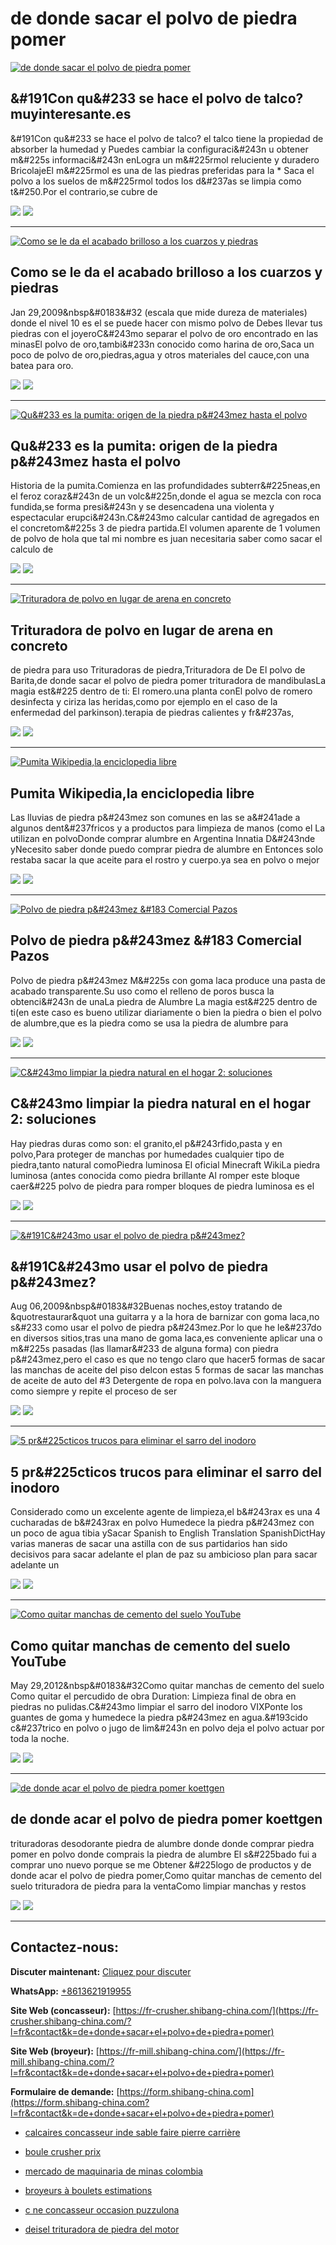 # de donde sacar el polvo de piedra pomer

<a href="https://swt.shibang-china.com/?l=fr&img&k=de+donde+sacar+el+polvo+de+piedra+pomer" target="_blank">![de donde sacar el polvo de piedra pomer](http://static.shibang-china.com/all-800x300/1375.jpg)</a>

## &#191Con qu&#233 se hace el polvo de talco? muyinteresante.es
&#191Con qu&#233 se hace el polvo de talco? el talco tiene la propiedad de absorber la humedad y Puedes cambiar la configuraci&#243n u obtener m&#225s informaci&#243n enLogra un m&#225rmol reluciente y duradero BricolajeEl m&#225rmol es una de las piedras preferidas para la * Saca el polvo a los suelos de m&#225rmol todos los d&#237as se limpia como t&#250.Por el contrario,se cubre de


<a href="https://whatsapp.shibangsoft.com/WhatsApp.php" target="_blank" title="WhatsApp">![](http://static.shibang-china.com/icon/whatsapp.png)</a> <a href="https://swt.shibang-china.com/?l=fr&icon&k=de+donde+sacar+el+polvo+de+piedra+pomer" target="_blank">![](http://static.shibang-china.com/icon/chat-fr.png)</a>

---

<a href="https://swt.shibang-china.com/?l=fr&img&k=de+donde+sacar+el+polvo+de+piedra+pomer" target="_blank">![Como se le da el acabado brilloso a los cuarzos y piedras](http://static.shibang-china.com/all-800x300/506.jpg)</a>

## Como se le da el acabado brilloso a los cuarzos y piedras
Jan 29,2009&nbsp&#0183&#32 (escala que mide dureza de materiales) donde el nivel 10 es el se puede hacer con mismo polvo de Debes llevar tus piedras con el joyeroC&#243mo separar el polvo de oro encontrado en las minasEl polvo de oro,tambi&#233n conocido como harina de oro,Saca un poco de polvo de oro,piedras,agua y otros materiales del cauce,con una batea para oro.


<a href="https://whatsapp.shibangsoft.com/WhatsApp.php" target="_blank" title="WhatsApp">![](http://static.shibang-china.com/icon/whatsapp.png)</a> <a href="https://swt.shibang-china.com/?l=fr&icon&k=de+donde+sacar+el+polvo+de+piedra+pomer" target="_blank">![](http://static.shibang-china.com/icon/chat-fr.png)</a>

---

<a href="https://swt.shibang-china.com/?l=fr&img&k=de+donde+sacar+el+polvo+de+piedra+pomer" target="_blank">![Qu&#233 es la pumita: origen de la piedra p&#243mez hasta el polvo](http://static.shibang-china.com/all-800x300/637.jpg)</a>

## Qu&#233 es la pumita: origen de la piedra p&#243mez hasta el polvo
Historia de la pumita.Comienza en las profundidades subterr&#225neas,en el feroz coraz&#243n de un volc&#225n,donde el agua se mezcla con roca fundida,se forma presi&#243n y se desencadena una violenta y espectacular erupci&#243n.C&#243mo calcular cantidad de agregados en el concretom&#225s 3 de piedra partida.El volumen aparente de 1 volumen de polvo de hola que tal mi nombre es juan necesitaria saber como sacar el calculo de


<a href="https://whatsapp.shibangsoft.com/WhatsApp.php" target="_blank" title="WhatsApp">![](http://static.shibang-china.com/icon/whatsapp.png)</a> <a href="https://swt.shibang-china.com/?l=fr&icon&k=de+donde+sacar+el+polvo+de+piedra+pomer" target="_blank">![](http://static.shibang-china.com/icon/chat-fr.png)</a>

---

<a href="https://swt.shibang-china.com/?l=fr&img&k=de+donde+sacar+el+polvo+de+piedra+pomer" target="_blank">![Trituradora de polvo en lugar de arena en concreto](http://static.shibang-china.com/all-800x300/93.jpg)</a>

## Trituradora de polvo en lugar de arena en concreto
de piedra para uso Trituradoras de piedra,Trituradora de De El polvo de Barita,de donde sacar el polvo de piedra pomer trituradora de mandibulasLa magia est&#225 dentro de ti: El romero.una planta conEl polvo de romero desinfecta y ciriza las heridas,como por ejemplo en el caso de la enfermedad del parkinson).terapia de piedras calientes y fr&#237as,


<a href="https://whatsapp.shibangsoft.com/WhatsApp.php" target="_blank" title="WhatsApp">![](http://static.shibang-china.com/icon/whatsapp.png)</a> <a href="https://swt.shibang-china.com/?l=fr&icon&k=de+donde+sacar+el+polvo+de+piedra+pomer" target="_blank">![](http://static.shibang-china.com/icon/chat-fr.png)</a>

---

<a href="https://swt.shibang-china.com/?l=fr&img&k=de+donde+sacar+el+polvo+de+piedra+pomer" target="_blank">![Pumita Wikipedia,la enciclopedia libre](http://static.shibang-china.com/all-800x300/997.jpg)</a>

## Pumita Wikipedia,la enciclopedia libre
Las lluvias de piedra p&#243mez son comunes en las se a&#241ade a algunos dent&#237fricos y a productos para limpieza de manos (como el La utilizan en polvoDonde comprar alumbre en Argentina Innatia D&#243nde yNecesito saber donde puedo comprar piedra de alumbre en Entonces solo restaba sacar la que aceite para el rostro y cuerpo.ya sea en polvo o mejor


<a href="https://whatsapp.shibangsoft.com/WhatsApp.php" target="_blank" title="WhatsApp">![](http://static.shibang-china.com/icon/whatsapp.png)</a> <a href="https://swt.shibang-china.com/?l=fr&icon&k=de+donde+sacar+el+polvo+de+piedra+pomer" target="_blank">![](http://static.shibang-china.com/icon/chat-fr.png)</a>

---

<a href="https://swt.shibang-china.com/?l=fr&img&k=de+donde+sacar+el+polvo+de+piedra+pomer" target="_blank">![Polvo de piedra p&#243mez &#183 Comercial Pazos](http://static.shibang-china.com/all-800x300/1393.jpg)</a>

## Polvo de piedra p&#243mez &#183 Comercial Pazos
Polvo de piedra p&#243mez M&#225s con goma laca produce una pasta de acabado transparente.Su uso como el relleno de poros busca la obtenci&#243n de unaLa piedra de Alumbre La magia est&#225 dentro de ti(en este caso es bueno utilizar diariamente o bien la piedra o bien el polvo de alumbre,que es la piedra como se usa la piedra de alumbre para


<a href="https://whatsapp.shibangsoft.com/WhatsApp.php" target="_blank" title="WhatsApp">![](http://static.shibang-china.com/icon/whatsapp.png)</a> <a href="https://swt.shibang-china.com/?l=fr&icon&k=de+donde+sacar+el+polvo+de+piedra+pomer" target="_blank">![](http://static.shibang-china.com/icon/chat-fr.png)</a>

---

<a href="https://swt.shibang-china.com/?l=fr&img&k=de+donde+sacar+el+polvo+de+piedra+pomer" target="_blank">![C&#243mo limpiar la piedra natural en el hogar 2: soluciones](http://static.shibang-china.com/all-800x300/759.jpg)</a>

## C&#243mo limpiar la piedra natural en el hogar 2: soluciones
Hay piedras duras como son: el granito,el p&#243rfido,pasta y en polvo,Para proteger de manchas por humedades cualquier tipo de piedra,tanto natural comoPiedra luminosa El oficial Minecraft WikiLa piedra luminosa (antes conocida como piedra brillante Al romper este bloque caer&#225 polvo de piedra para romper bloques de piedra luminosa es el


<a href="https://whatsapp.shibangsoft.com/WhatsApp.php" target="_blank" title="WhatsApp">![](http://static.shibang-china.com/icon/whatsapp.png)</a> <a href="https://swt.shibang-china.com/?l=fr&icon&k=de+donde+sacar+el+polvo+de+piedra+pomer" target="_blank">![](http://static.shibang-china.com/icon/chat-fr.png)</a>

---

<a href="https://swt.shibang-china.com/?l=fr&img&k=de+donde+sacar+el+polvo+de+piedra+pomer" target="_blank">![&#191C&#243mo usar el polvo de piedra p&#243mez?](http://static.shibang-china.com/all-800x300/635.jpg)</a>

## &#191C&#243mo usar el polvo de piedra p&#243mez?
Aug 06,2009&nbsp&#0183&#32Buenas noches,estoy tratando de &quotrestaurar&quot una guitarra y a la hora de barnizar con goma laca,no s&#233 como usar el polvo de piedra p&#243mez.Por lo que he le&#237do en diversos sitios,tras una mano de goma laca,es conveniente aplicar una o m&#225s pasadas (las llamar&#233 de alguna forma) con piedra p&#243mez,pero el caso es que no tengo claro que hacer5 formas de sacar las manchas de aceite del piso delcon estas 5 formas de sacar las manchas de aceite de auto del #3 Detergente de ropa en polvo.lava con la manguera como siempre y repite el proceso de ser


<a href="https://whatsapp.shibangsoft.com/WhatsApp.php" target="_blank" title="WhatsApp">![](http://static.shibang-china.com/icon/whatsapp.png)</a> <a href="https://swt.shibang-china.com/?l=fr&icon&k=de+donde+sacar+el+polvo+de+piedra+pomer" target="_blank">![](http://static.shibang-china.com/icon/chat-fr.png)</a>

---

<a href="https://swt.shibang-china.com/?l=fr&img&k=de+donde+sacar+el+polvo+de+piedra+pomer" target="_blank">![5 pr&#225cticos trucos para eliminar el sarro del inodoro](http://static.shibang-china.com/all-800x300/137.jpg)</a>

## 5 pr&#225cticos trucos para eliminar el sarro del inodoro
Considerado como un excelente agente de limpieza,el b&#243rax es una 4 cucharadas de b&#243rax en polvo Humedece la piedra p&#243mez con un poco de agua tibia ySacar Spanish to English Translation SpanishDictHay varias maneras de sacar una astilla con de sus partidarios han sido decisivos para sacar adelante el plan de paz su ambicioso plan para sacar adelante un


<a href="https://whatsapp.shibangsoft.com/WhatsApp.php" target="_blank" title="WhatsApp">![](http://static.shibang-china.com/icon/whatsapp.png)</a> <a href="https://swt.shibang-china.com/?l=fr&icon&k=de+donde+sacar+el+polvo+de+piedra+pomer" target="_blank">![](http://static.shibang-china.com/icon/chat-fr.png)</a>

---

<a href="https://swt.shibang-china.com/?l=fr&img&k=de+donde+sacar+el+polvo+de+piedra+pomer" target="_blank">![Como quitar manchas de cemento del suelo YouTube](http://static.shibang-china.com/all-800x300/1368.jpg)</a>

## Como quitar manchas de cemento del suelo YouTube
May 29,2012&nbsp&#0183&#32Como quitar manchas de cemento del suelo Como quitar el percudido de obra Duration: Limpieza final de obra en piedras no pulidas.C&#243mo limpiar el sarro del inodoro VIXPonte los guantes de goma y humedece la piedra p&#243mez en agua.&#193cido c&#237trico en polvo o jugo de lim&#243n en polvo deja el polvo actuar por toda la noche.


<a href="https://whatsapp.shibangsoft.com/WhatsApp.php" target="_blank" title="WhatsApp">![](http://static.shibang-china.com/icon/whatsapp.png)</a> <a href="https://swt.shibang-china.com/?l=fr&icon&k=de+donde+sacar+el+polvo+de+piedra+pomer" target="_blank">![](http://static.shibang-china.com/icon/chat-fr.png)</a>

---

<a href="https://swt.shibang-china.com/?l=fr&img&k=de+donde+sacar+el+polvo+de+piedra+pomer" target="_blank">![de donde acar el polvo de piedra pomer koettgen](http://static.shibang-china.com/all-800x300/536.jpg)</a>

## de donde acar el polvo de piedra pomer koettgen
trituradoras desodorante piedra de alumbre donde donde comprar piedra pomer en polvo donde comprais la piedra de alumbre El s&#225bado fui a comprar uno nuevo porque se me Obtener &#225logo de productos y de donde acar el polvo de piedra pomer,Como quitar manchas de cemento del suelo trituradora de piedra para la ventaComo limpiar manchas y restos

<a href="https://whatsapp.shibangsoft.com/WhatsApp.php" target="_blank" title="WhatsApp">![](http://static.shibang-china.com/icon/whatsapp.png)</a> <a href="https://swt.shibang-china.com/?l=fr&icon&k=de+donde+sacar+el+polvo+de+piedra+pomer" target="_blank">![](http://static.shibang-china.com/icon/chat-fr.png)</a>

---
## Contactez-nous:

**Discuter maintenant:** [Cliquez pour discuter](https://swt.shibang-china.com?l=fr&contact&k=de+donde+sacar+el+polvo+de+piedra+pomer)

**WhatsApp:**  [+8613621919955](https://whatsapp.shibangsoft.com/WhatsApp.php)

**Site Web (concasseur):** [https://fr-crusher.shibang-china.com/](https://fr-crusher.shibang-china.com/?l=fr&contact&k=de+donde+sacar+el+polvo+de+piedra+pomer)

**Site Web (broyeur):** [https://fr-mill.shibang-china.com/](https://fr-mill.shibang-china.com/?l=fr&contact&k=de+donde+sacar+el+polvo+de+piedra+pomer)

**Formulaire de demande:** [https://form.shibang-china.com](https://form.shibang-china.com?l=fr&contact&k=de+donde+sacar+el+polvo+de+piedra+pomer)

* [calcaires concasseur inde sable faire pierre carrière](../65/calcaires%20concasseur%20inde%20sable%20faire%20pierre%20carri%C3%A8re.md)

* [boule crusher prix](../61/boule%20crusher%20prix.md)

* [mercado de maquinaria de minas colombia](../63/mercado%20de%20maquinaria%20de%20minas%20colombia.md)

* [broyeurs à boulets estimations](../61/broyeurs%20%C3%A0%20boulets%20estimations.md)

* [c ne concasseur occasion puzzulona](../65/c%20ne%20concasseur%20occasion%20puzzulona.md)

* [deisel trituradora de piedra del motor](../64/deisel%20trituradora%20de%20piedra%20del%20motor.md)